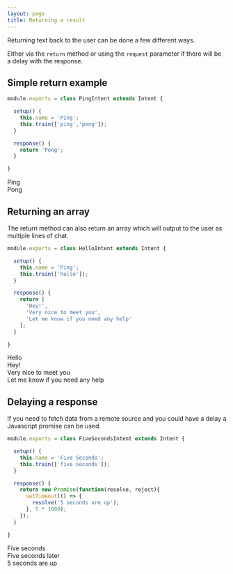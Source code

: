 ```yaml
---
layout: page
title: Returning a result
---
```


Returning text back to the user can be done a few different ways.

Either via the `return` method or using the `request` parameter if there will be a delay with the response.


## Simple return example

~~~javascript
module.exports = class PingIntent extends Intent {

  setup() {
    this.name = 'Ping';
    this.train(['ping','pong']);
  }

  response() {
    return 'Pong';
  }

}
~~~

<div class="chat" markdown="0">
  <div class="user"><span>Ping</span></div>
  <div class="bot"><span>Pong</span></div>
</div>


## Returning an array

The return method can also return an array which will output to the user as multiple lines of chat.

~~~javascript
module.exports = class HelloIntent extends Intent {

  setup() {
    this.name = 'Ping';
    this.train(['hello']);
  }

  response() {
    return [
      'Hey!',
      'Very nice to meet you',
      'Let me know if you need any help'
    ];
  }

}
~~~

<div class="chat" markdown="0">
  <div class="user"><span>Hello</span></div>
  <div class="bot"><span>Hey!</span></div>
  <div class="bot"><span>Very nice to meet you</span></div>
  <div class="bot"><span>Let me know if you need any help</span></div>
</div>


## Delaying a response

If you need to fetch data from a remote source and you could have a delay a Javascript promise can be used.

~~~javascript
module.exports = class FiveSecondsIntent extends Intent {

  setup() {
    this.name = 'Five Seconds';
    this.train(['five seconds']);
  }

  response() {
    return new Promise(function(resolve, reject){
      setTimeout(() => {
        resolve('5 seconds are up');
      }, 5 * 1000);
    });
  }

}
~~~

<div class="chat" markdown="0">
  <div class="user"><span>Five seconds</span></div>
  <div class="info"><span>Five seconds later</span></div>
  <div class="bot"><span>5 seconds are up</span></div>
</div>


